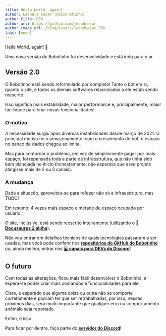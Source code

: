 ```yaml
---
title: Hello World, again!
author: Leandro César (@discretinho)
author_title: DEV
author_url: https://github.com/leandcesar
author_image_url: /blog/assets/leandcesar.JP2
tags: [news]
---
```


Hello World, again! 👋

Uma nova versão do Bobotinho foi desenvolvidade e está indo para o ar.

<!--truncate-->

## Versão 2.0

O Bobotinho está sendo reformulado por completo! Tanto o bot em si, quanto o site, e todos os demais softwares relacionados a ele estão sendo reescrito.

Isso significa mais estabilidade, maior performance e, principalmente, maior facilidade para criar novas funcionalidades!

### O motivo

A necessidade surgiu após diversas instabilidades desde março de 2021. O principal motivo foi o armazenamento: com o crescimento do bot, o espaço no banco de dados chegou ao limite.

Mas para contornar o problema, em vez de simplesmente pagar por mais espaço, foi repensada toda a parte de infraestrutura, que não tinha sido bem planejada no início (honestamente, não esperava que esse projeto atingisse mais de 2 ou 3 canais). 

### A mudança

Dada a situação, aproveitou-se para refazer não só a infraestrutura, mas TUDO!

Em resumo: 4 vezes mais espaço e metade de espaço ocupado por usuário.

O site, inclusive, está sendo reescrito inteiramente (utilizando o [**🦖 Docusaurus 2 alpha**](https://docusaurus.io/)).

Não vou entrar em detalhes técnicos de quais tecnologias passaram a ser usadas, mas você pode conferir nos [**repositórios do GitHub do Bobotinho**](https://github.com/leandcesar?tab=repositories&q=bobotinho) ou, ainda melhor, entrar nos [**💻 canais para DEVs do Discord**](https://discord.gg/5Qgzmhc2Xq)!

## O futuro

Com todas as alterações, ficou mais fácil desenvolver o Bobotinho, e espera-se poder criar mais comandos e funcionalidades para ele. 

Claro, é esperado que alguma coisa ou outra não se comporte corretamente e possam ter que ser retrabalhadas, por isso, nesses próximos dias, será muito importante que qualquer erro ou comportamento anômalo seja reportado.

Enfim, é isso.

Para ficar por dentro, faça parte do [**servidor do Discord**](https://discord.gg/6Ue66Vs5eQ)!
